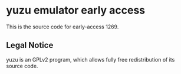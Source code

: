 yuzu emulator early access
=============

This is the source code for early-access 1269.

## Legal Notice

yuzu is an GPLv2 program, which allows fully free redistribution of its source code.